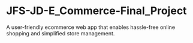 # JFS-JD-E_Commerce-Final_Project
A user-friendly ecommerce web app that enables hassle-free online shopping and simplified store management.
